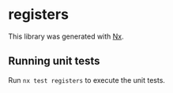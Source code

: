 # registers

This library was generated with [Nx](https://nx.dev).

## Running unit tests

Run `nx test registers` to execute the unit tests.
